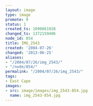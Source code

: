 ```yaml
---
layout: image
type: image
promote: 0
status: 1
created_ts: 1090861928
changed_ts: 1372159406
node_id: 854
title: IMG_2543
created: '2004-07-26'
changed: '2013-06-25'
aliases:
- "/2004/07/26/img_2543/"
- "/node/854/"
permalink: "/2004/07/26/img_2543/"
tags:
- East Cape
images:
- src: image/images/img_2543-854.jpg
  name: img_2543-854.jpg
---
```


